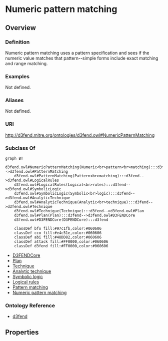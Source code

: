 # Numeric pattern matching

## Overview

### Definition
Numeric pattern matching uses a pattern specification and sees if the numeric value matches that pattern--simple forms include exact matching and range matching.

### Examples
Not defined.

### Aliases
Not defined.

### URI
http://d3fend.mitre.org/ontologies/d3fend.owl#NumericPatternMatching

### Subclass Of
```mermaid
graph BT
    d3fend.owl#NumericPatternMatching(Numeric<br>pattern<br>matching):::d3fend-->d3fend.owl#PatternMatching
    d3fend.owl#PatternMatching(Pattern<br>matching):::d3fend-->d3fend.owl#LogicalRules
    d3fend.owl#LogicalRules(Logical<br>rules):::d3fend-->d3fend.owl#SymbolicLogic
    d3fend.owl#SymbolicLogic(Symbolic<br>logic):::d3fend-->d3fend.owl#AnalyticTechnique
    d3fend.owl#AnalyticTechnique(Analytic<br>technique):::d3fend-->d3fend.owl#Technique
    d3fend.owl#Technique(Technique):::d3fend-->d3fend.owl#Plan
    d3fend.owl#Plan(Plan):::d3fend-->d3fend.owl#D3FENDCore
    d3fend.owl#D3FENDCore(D3FENDCore):::d3fend
    
    classDef bfo fill:#97c1fb,color:#060606
    classDef cco fill:#e4c51e,color:#060606
    classDef abi fill:#48DD82,color:#060606
    classDef attack fill:#FF0000,color:#060606
    classDef d3fend fill:#FF0000,color:#060606
```

- [D3FENDCore](/docs/ontology/reference/model/D3FENDCore/D3FENDCore.md)
- [Plan](/docs/ontology/reference/model/D3FENDCore/Plan/Plan.md)
- [Technique](/docs/ontology/reference/model/D3FENDCore/Plan/Technique/Technique.md)
- [Analytic technique](/docs/ontology/reference/model/D3FENDCore/Plan/Technique/Analytic%20technique/Analytic%20technique.md)
- [Symbolic logic](/docs/ontology/reference/model/D3FENDCore/Plan/Technique/Analytic%20technique/Symbolic%20logic/Symbolic%20logic.md)
- [Logical rules](/docs/ontology/reference/model/D3FENDCore/Plan/Technique/Analytic%20technique/Symbolic%20logic/Logical%20rules/Logical%20rules.md)
- [Pattern matching](/docs/ontology/reference/model/D3FENDCore/Plan/Technique/Analytic%20technique/Symbolic%20logic/Logical%20rules/Pattern%20matching/Pattern%20matching.md)
- [Numeric pattern matching](/docs/ontology/reference/model/D3FENDCore/Plan/Technique/Analytic%20technique/Symbolic%20logic/Logical%20rules/Pattern%20matching/Numeric%20pattern%20matching/Numeric%20pattern%20matching.md)


### Ontology Reference
- [d3fend](http://d3fend.mitre.org/ontologies/d3fend.owl#)

## Properties
